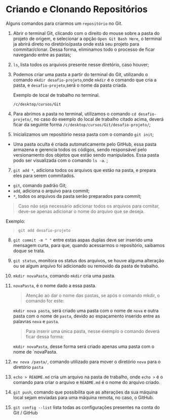 # Criando e Clonando Repositórios

Alguns comandos para criarmos um `repositório` no Git.

1. Abrir o terminal Git, clicando com o direito do mouse sobre a pasta do projeto de origem, e selecionar a opção `Open Git Bash Here`, o terminal ja abrirá direto no diretório/pasta onde está seu projeto para commitar/clonar. Dessa forma, eliminamos todo o processo de ficar navegando entre as pastas;
   
3. `ls`, lista todos os arquivos presente nesse diretório, caso houver;
   
5. Podemos criar uma pasta a partir do terminal do Git, utilizando o comando `mkdir desafio-projeto`,onde `mkdir` é o comando que cria a pasta, e `desafio-projeto`,será o nome da pasta criada.

   Exemplo de local de trabalho no terminal.

   `/c/desktop/cursos/Git`
   
6. Para abrimos a pasta no terminal, utilizamos o comando `cd desafio-projeto/`, no caso do exemplo do local de trabalho citado acima, deverá ficar da seguinte forma `/c/desktop/cursos/Git/desafio-projeto/`;

7. Inicializamos um repositório nessa pasta com o comando `git init`;

- Uma pasta oculta é criada automaticamente pelo GitHub, essa pasta armazena e gerencia todos os códigos, sendo responsável pelo versionamento dos objetos que estão sendo manipulados. Essa pasta podo ser visualizada com o comando `ls -a`. ;

7. `git add *`, adiciona todos os arquivos que estão na pasta, e prepara eles para serem commitados.

- `git`, comando padrão Git;
- `add`, adiciona o arquivo para commit;
- ` * `, todos os arquivos da pasta serão preparados para commit;

>Caso não seja necessário adicionar todos os arquivos para comitar, deve-se apenas adicionar o nome do arquivo que se deseja.

Exemplo:

>`git add desafio-projeto`

8. `git commit -m " "` entre estas aspas duplas deve ser inserido uma mensagem curta, para que, quando acessarmos o repositório, saibamos doque se trata.
   
10. `git status`, monitora os status dos arquivos, se houve alguma alteração ou se algum arquivo foi adicionado ou removido da pasta de trabalho.
    
11. `mkdir novaPasta`, comando `mkdir` cria uma pasta.
    
12. `novaPasta`, é o nome dado a essa pasta.

    > Atenção ao dar o nome das pastas, se após o comando mkdir, o comando for este:
    
    `mkdir nova pasta`, será criado uma pasta com o nome de `nova` e outra pasta com o nome de `pasta`, devido ao espaçamento inserido entre as palavras ``nova`` e ``pasta``.

    >Para inserir uma única pasta, nesse exemplo o comando deverá ficar dessa forma:
    
    `mkdir novaPasta`, desse forma será criado apenas uma pasta com o nome de `novaPasta.
    
13. `mv nova /pasta/`, comando utilizado para mover o diretório `nova` para o diretório `pasta`
    
15. `echo > README.md` cria um arquivo na pasta de trabalho, onde `echo >` é o comando para criar o arquivo e `README.md` é o nome do arquivo criado.
    
16. `git push`, comando que possibilita que as alterações da sua máquina local sejam enviadas para uma máquina remota, no caso, o GitHub.

17. `git config --list` lista todas as configurações presentes na conta do Git / GitHub






